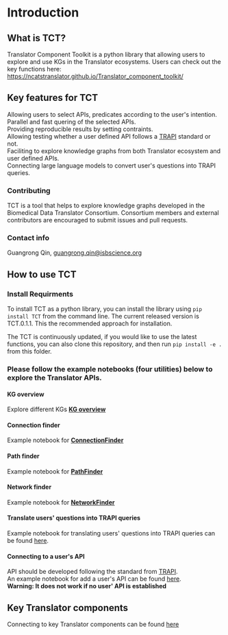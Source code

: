 Introduction
============
## What is TCT?
Translator Component Toolkit is a python library that allowing users to explore and use KGs in the Translator ecosystems.
Users can check out the key functions here: https://ncatstranslator.github.io/Translator_component_toolkit/ 

## Key features for TCT
Allowing users to select APIs, predicates according to the user's intention. <br>
Parallel and fast quering of the selected APIs.<br>
Providing reproducible results by setting contraints.<br>
Allowing testing whether a user defined API follows a [TRAPI](https://github.com/NCATSTranslator/ReasonerAPI) standard or not. <br>
Faciliting to explore knowledge graphs from both Translator ecosystem and user defined APIs.<br>
Connecting large language models to convert user's questions into TRAPI queries. <br>

### Contributing
TCT is a tool that helps to explore knowledge graphs developed in the Biomedical Data Translator Consortium. Consortium members and external contributors are encouraged to submit issues and pull requests. 

### Contact info
Guangrong Qin, guangrong.qin@isbscience.org

## How to use TCT
### Install Requirments

To install TCT as a python library, you can install the library using `pip install TCT` from the command line. The current released version is TCT.0.1.1. This the recommended approach for installation. 

The TCT is continuously updated, if you would like to use the latest functions, you can also  clone this repository, and then run `pip install -e .` from this folder.

### Please follow the example notebooks (four utilities) below to explore the Translator APIs.

#### KG overview
Explore different KGs **[KG overview](./notebooks/overview_of_KGs.ipynb)**

#### Connection finder
Example notebook for **[ConnectionFinder](./notebooks/Connection_finder.ipynb)**

#### Path finder
Example notebook for **[PathFinder](./notebooks/Path_finder.ipynb)**

#### Network finder
Example notebook for **[NetworkFinder](./notebooks/Network_finder.ipynb)**

#### Translate users' questions into TRAPI queries
Example notebook for translating users' questions into TRAPI queries can be found [here](./notebooks/Question2Query_chatGPT.ipynb). 

#### Connecting to a user's API
API should be developed following the standard from [TRAPI](https://github.com/NCATSTranslator/ReasonerAPI). <br>
An example notebook for add a user's API can be found [here](./notebooks/Connecting_userAPI.ipynb).<br>
**Warning: It does not work if no user' API is established**<br>

## Key Translator components
Connecting to key Translator components can be found [here](./TranslatorComponentsIntroduction.md)

